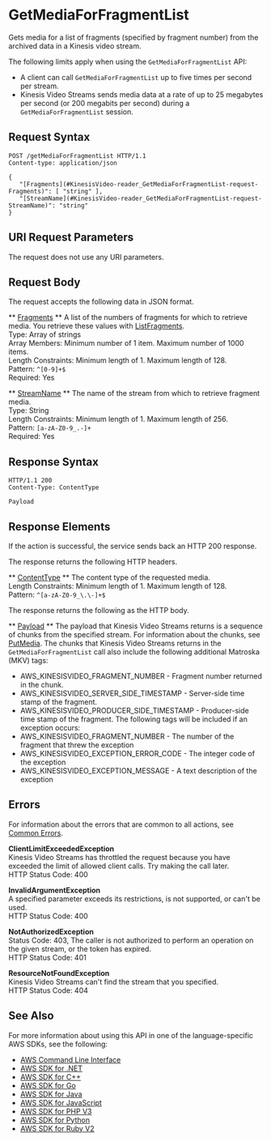 # GetMediaForFragmentList<a name="API_reader_GetMediaForFragmentList"></a>

Gets media for a list of fragments \(specified by fragment number\) from the archived data in a Kinesis video stream\.

The following limits apply when using the `GetMediaForFragmentList` API:
+ A client can call `GetMediaForFragmentList` up to five times per second per stream\. 
+ Kinesis Video Streams sends media data at a rate of up to 25 megabytes per second \(or 200 megabits per second\) during a `GetMediaForFragmentList` session\. 

## Request Syntax<a name="API_reader_GetMediaForFragmentList_RequestSyntax"></a>

```
POST /getMediaForFragmentList HTTP/1.1
Content-type: application/json

{
   "[Fragments](#KinesisVideo-reader_GetMediaForFragmentList-request-Fragments)": [ "string" ],
   "[StreamName](#KinesisVideo-reader_GetMediaForFragmentList-request-StreamName)": "string"
}
```

## URI Request Parameters<a name="API_reader_GetMediaForFragmentList_RequestParameters"></a>

The request does not use any URI parameters\.

## Request Body<a name="API_reader_GetMediaForFragmentList_RequestBody"></a>

The request accepts the following data in JSON format\.

 ** [Fragments](#API_reader_GetMediaForFragmentList_RequestSyntax) **   <a name="KinesisVideo-reader_GetMediaForFragmentList-request-Fragments"></a>
A list of the numbers of fragments for which to retrieve media\. You retrieve these values with [ListFragments](API_reader_ListFragments.md)\.  
Type: Array of strings  
Array Members: Minimum number of 1 item\. Maximum number of 1000 items\.  
Length Constraints: Minimum length of 1\. Maximum length of 128\.  
Pattern: `^[0-9]+$`   
Required: Yes

 ** [StreamName](#API_reader_GetMediaForFragmentList_RequestSyntax) **   <a name="KinesisVideo-reader_GetMediaForFragmentList-request-StreamName"></a>
The name of the stream from which to retrieve fragment media\.  
Type: String  
Length Constraints: Minimum length of 1\. Maximum length of 256\.  
Pattern: `[a-zA-Z0-9_.-]+`   
Required: Yes

## Response Syntax<a name="API_reader_GetMediaForFragmentList_ResponseSyntax"></a>

```
HTTP/1.1 200
Content-Type: ContentType

Payload
```

## Response Elements<a name="API_reader_GetMediaForFragmentList_ResponseElements"></a>

If the action is successful, the service sends back an HTTP 200 response\.

The response returns the following HTTP headers\.

 ** [ContentType](#API_reader_GetMediaForFragmentList_ResponseSyntax) **   <a name="KinesisVideo-reader_GetMediaForFragmentList-response-ContentType"></a>
The content type of the requested media\.  
Length Constraints: Minimum length of 1\. Maximum length of 128\.  
Pattern: `^[a-zA-Z0-9_\.\-]+$` 

The response returns the following as the HTTP body\.

 ** [Payload](#API_reader_GetMediaForFragmentList_ResponseSyntax) **   <a name="KinesisVideo-reader_GetMediaForFragmentList-response-Payload"></a>
The payload that Kinesis Video Streams returns is a sequence of chunks from the specified stream\. For information about the chunks, see [PutMedia](http://docs.aws.amazon.com/kinesisvideostreams/latest/dg/API_dataplane_PutMedia.html)\. The chunks that Kinesis Video Streams returns in the `GetMediaForFragmentList` call also include the following additional Matroska \(MKV\) tags:   
+ AWS\_KINESISVIDEO\_FRAGMENT\_NUMBER \- Fragment number returned in the chunk\.
+ AWS\_KINESISVIDEO\_SERVER\_SIDE\_TIMESTAMP \- Server\-side time stamp of the fragment\.
+ AWS\_KINESISVIDEO\_PRODUCER\_SIDE\_TIMESTAMP \- Producer\-side time stamp of the fragment\.
The following tags will be included if an exception occurs:  
+ AWS\_KINESISVIDEO\_FRAGMENT\_NUMBER \- The number of the fragment that threw the exception
+ AWS\_KINESISVIDEO\_EXCEPTION\_ERROR\_CODE \- The integer code of the exception
+ AWS\_KINESISVIDEO\_EXCEPTION\_MESSAGE \- A text description of the exception

## Errors<a name="API_reader_GetMediaForFragmentList_Errors"></a>

For information about the errors that are common to all actions, see [Common Errors](CommonErrors.md)\.

 **ClientLimitExceededException**   
Kinesis Video Streams has throttled the request because you have exceeded the limit of allowed client calls\. Try making the call later\.  
HTTP Status Code: 400

 **InvalidArgumentException**   
A specified parameter exceeds its restrictions, is not supported, or can't be used\.  
HTTP Status Code: 400

 **NotAuthorizedException**   
Status Code: 403, The caller is not authorized to perform an operation on the given stream, or the token has expired\.  
HTTP Status Code: 401

 **ResourceNotFoundException**   
Kinesis Video Streams can't find the stream that you specified\.  
HTTP Status Code: 404

## See Also<a name="API_reader_GetMediaForFragmentList_SeeAlso"></a>

For more information about using this API in one of the language\-specific AWS SDKs, see the following:
+  [AWS Command Line Interface](http://docs.aws.amazon.com/goto/aws-cli/kinesis-video-reader-data-2017-09-30/GetMediaForFragmentList) 
+  [AWS SDK for \.NET](http://docs.aws.amazon.com/goto/DotNetSDKV3/kinesis-video-reader-data-2017-09-30/GetMediaForFragmentList) 
+  [AWS SDK for C\+\+](http://docs.aws.amazon.com/goto/SdkForCpp/kinesis-video-reader-data-2017-09-30/GetMediaForFragmentList) 
+  [AWS SDK for Go](http://docs.aws.amazon.com/goto/SdkForGoV1/kinesis-video-reader-data-2017-09-30/GetMediaForFragmentList) 
+  [AWS SDK for Java](http://docs.aws.amazon.com/goto/SdkForJava/kinesis-video-reader-data-2017-09-30/GetMediaForFragmentList) 
+  [AWS SDK for JavaScript](http://docs.aws.amazon.com/goto/AWSJavaScriptSDK/kinesis-video-reader-data-2017-09-30/GetMediaForFragmentList) 
+  [AWS SDK for PHP V3](http://docs.aws.amazon.com/goto/SdkForPHPV3/kinesis-video-reader-data-2017-09-30/GetMediaForFragmentList) 
+  [AWS SDK for Python](http://docs.aws.amazon.com/goto/boto3/kinesis-video-reader-data-2017-09-30/GetMediaForFragmentList) 
+  [AWS SDK for Ruby V2](http://docs.aws.amazon.com/goto/SdkForRubyV2/kinesis-video-reader-data-2017-09-30/GetMediaForFragmentList) 
